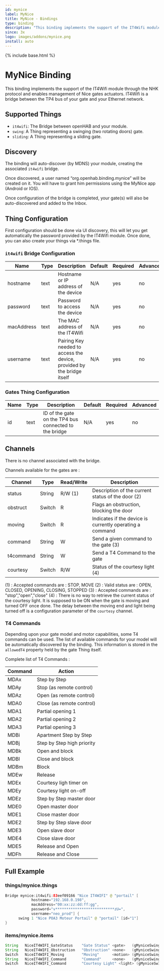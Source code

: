 ```yaml
---
id: mynice
label: MyNice
title: MyNice - Bindings
type: binding
description: "This binding implements the support of the IT4Wifi module through the NHK protocol and enables management of Nice gates actuators."
since: 3x
logo: images/addons/mynice.png
install: auto
---
```


<!-- Attention authors: Do not edit directly. Please add your changes to the appropriate source repository -->

{% include base.html %}

# MyNice Binding

This binding implements the support of the IT4Wifi module through the NHK protocol and enables management of Nice gates actuators.
IT4Wifi is a bridge between the TP4 bus of your gate and your Ethernet network.

## Supported Things

- `it4wifi`: The Bridge between openHAB and your module.
- `swing`: A Thing representing a swinging (two rotating doors) gate.
- `sliding`: A Thing representing a sliding gate.

## Discovery

The binding will auto-discover (by MDNS) your module, creating the associated `it4wifi` bridge.

Once discovered, a user named “org.openhab.binding.mynice” will be created on it.
You will have to grant him permissions using the MyNice app (Android or IOS).

Once configuration of the bridge is completed, your gate(s) will also be auto-discovered and added to the Inbox.

## Thing Configuration

First configuration should be done via UI discovery, this will let you get automatically the password provided by the IT4Wifi module.
Once done, you can also create your things via *.things file.

### `it4wifi` Bridge Configuration

| Name       | Type | Description                                                            | Default | Required | Advanced |
|------------|------|------------------------------------------------------------------------|---------|----------|----------|
| hostname   | text | Hostname or IP address of the device                                   | N/A     | yes      | no       |
| password   | text | Password to access the device                                          | N/A     | yes      | no       |
| macAddress | text | The MAC address of the IT4Wifi                                         | N/A     | yes      | no       |
| username   | text | Pairing Key needed to access the device, provided by the bridge itself | N/A     | yes      | no       |

### Gates Thing Configuration

| Name       | Type | Description                                                            | Default | Required | Advanced |
|------------|------|------------------------------------------------------------------------|---------|----------|----------|
| id         | text | ID of the gate on the TP4 bus connected to the bridge                  | N/A     | yes      | no       |

## Channels

There is no channel associated with the bridge.

Channels available for the gates are :

| Channel   | Type   | Read/Write | Description                                              |
|-----------|--------|------------|----------------------------------------------------------|
| status    | String | R/W (1)    | Description of the current status of the door (2)        |
| obstruct  | Switch | R          | Flags an obstruction, blocking the door                  |
| moving    | Switch | R          | Indicates if the device is currently operating a command |
| command   | String | W          | Send a given command to the gate (3)                     |
| t4command | String | W          | Send a T4 Command to the gate                            |
| courtesy  | Switch | R/W        | Status of the courtesy light (4)                         |

(1) : Accepted commands are : STOP, MOVE
(2) : Valid status are : OPEN, CLOSED, OPENING, CLOSING, STOPPED
(3) : Accepted commands are : "stop","open","close"
(4) : There is no way to retrieve the current status of the courtesy light. It is supposed to be ON when the gate is moving and turned OFF once done. 
The delay between the moving end and light being turned off is a configuration parameter of the `courtesy` channel.

### T4 Commands

Depending upon your gate model and motor capabilities, some T4 commands can be used.
The list of available commands for your model will be automatically discovered by the binding.
This information is stored in the `allowedT4` property held by the gate Thing itself.

Complete list of T4 Commands :

| Command | Action                     |
|---------|----------------------------|
| MDAx    | Step by Step               |
| MDAy    | Stop (as remote control)   |
| MDAz    | Open (as remote control)   |
| MDA0    | Close (as remote control)  |
| MDA1    | Partial opening 1          |
| MDA2    | Partial opening 2          |
| MDA3    | Partial opening 3          |
| MDBi    | Apartment Step by Step     |
| MDBj    | Step by Step high priority |
| MDBk    | Open and block             |
| MDBl    | Close and block            |
| MDBm    | Block                      |
| MDEw    | Release                    |
| MDEx    | Courtesy ligh timer on     |
| MDEy    | Courtesy light on-off      |
| MDEz    | Step by Step master door   |
| MDE0    | Open master door           |
| MDE1    | Close master door          |
| MDE2    | Step by Step slave door    |
| MDE3    | Open slave door            |
| MDE4    | Close slave door           |
| MDE5    | Release and Open           |
| MDFh    | Release and Close          |

## Full Example

### things/mynice.things

```java
Bridge mynice:it4wifi:83eef09166 "Nice IT4WIFI" @ "portail" [
            hostname="192.168.0.198",
            macAddress="00:xx:zz:dd:ff:gg",
            password="v***************************zU=",
            username="neo_prod"] {
      swing 1 "Nice POA3 Moteur Portail" @ "portail" [id="1"]
}
```

### items/mynice.items

```java
String   NiceIT4WIFI_GateStatus    "Gate Status" <gate>   (gMyniceSwing) ["Status","Opening"]     {channel="mynice:swing:83eef09166:1:status"}
String   NiceIT4WIFI_Obstruction   "Obstruction" <none>   (gMyniceSwing)                          {channel="mynice:swing:83eef09166:1:obstruct"}
Switch   NiceIT4WIFI_Moving        "Moving"      <motion> (gMyniceSwing) ["Status","Vibration"]   {channel="mynice:swing:83eef09166:1:moving"}
String   NiceIT4WIFI_Command       "Command"     <none>   (gMyniceSwing)                          {channel="mynice:swing:83eef09166:1:command"}
Switch   NiceIT4WIFI_Command       "Courtesy Light" <light> (gMyniceSwing)                        {channel="mynice:swing:83eef09166:1:courtesy"}

```
